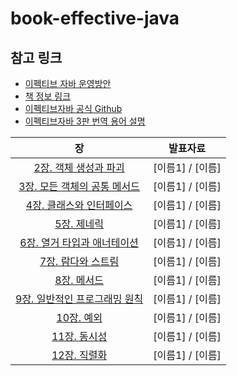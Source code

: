 # book-effective-java



## 참고 링크

- [이펙티브 자바 운영방안](https://erratic-firefly-d67.notion.site/dcbf8220cb9d48b19eb3a7ec12fb4bba)
- [책 정보 링크](https://www.aladin.co.kr/shop/wproduct.aspx?ItemId=171196410)
- [이펙티브자바 공식 Github](https://github.com/WegraLee/effective-java-3e-source-code)
- [이펙티브자바 3판 번역 용어 설명](https://docs.google.com/document/d/1Nw-_FJKre9x7Uy6DZ0NuAFyYUCjBPCpINxqrP0JFuXk/edit)







| 장 | 발표자료
:---: | :---:
[2장. 객체 생성과 파괴](https://github.com/effectiveJava-study/book-effective-java/issues/9)| [이름1] / [이름] 
[3장. 모든 객체의 공통 메서드](https://github.com/effectiveJava-study/book-effective-java/issues/10) | [이름1] / [이름] 
[4장. 클래스와 인터페이스](https://github.com/effectiveJava-study/book-effective-java/issues/11) | [이름1] / [이름] 
[5장. 제네릭](https://github.com/effectiveJava-study/book-effective-java/issues/12) | [이름1] / [이름]
[6장. 열거 타입과 애너테이션](https://github.com/effectiveJava-study/book-effective-java/issues/13) | [이름1] / [이름] 
[7장. 람다와 스트림](https://github.com/effectiveJava-study/book-effective-java/issues/3) | [이름1] / [이름] 
[8장. 메서드](https://github.com/effectiveJava-study/book-effective-java/issues/4) |  [이름1] / [이름] 
[9장. 일반적인 프로그래밍 원칙](https://github.com/effectiveJava-study/book-effective-java/issues/5) | [이름1] / [이름] 
[10장. 예외](https://github.com/effectiveJava-study/book-effective-java/issues/6) | [이름1] / [이름] 
[11장. 동시성](https://github.com/effectiveJava-study/book-effective-java/issues/7) | [이름1] / [이름] 
[12장. 직렬화](https://github.com/effectiveJava-study/book-effective-java/issues/8) | [이름1] / [이름] 


